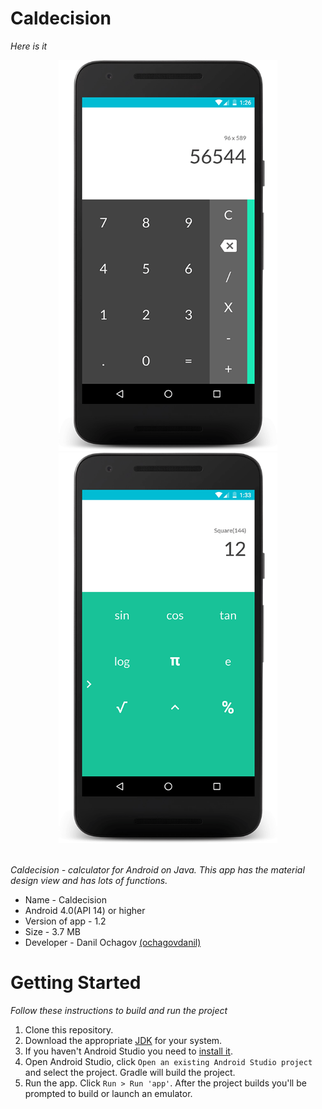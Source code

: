# Caldecision
_Here is it_

<div align="center">
  <img src="screenshots/photo-1.png" width="350px" />
  <img src="screenshots/photo-2.png" width="350px" />
</div> <br />

_Caldecision - calculator for Android on Java. This app has the material design view and has lots of functions._

 * Name - Caldecision
 * Android 4.0(API 14) or higher
 * Version of app - 1.2
 * Size - 3.7 MB
 * Developer - Danil Ochagov [(ochagovdanil)](https://github.com/ochagovdanil)

# Getting Started
_Follow these instructions to build and run the project_

 1. Clone this repository.
 2. Download the appropriate [JDK](https://www.oracle.com/technetwork/java/javase/downloads/index.html) for your system.
 3. If you haven't Android Studio you need to [install it](https://developer.android.com/studio/).
 4. Open Android Studio, click `Open an existing Android Studio project` and select the project. Gradle will build the project.
 5. Run the app. Click `Run > Run 'app'`. After the project builds you'll be prompted to build or launch an emulator.
 
